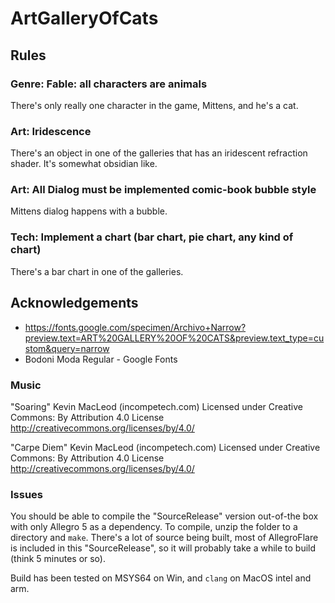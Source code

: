 # ArtGalleryOfCats

## Rules

### Genre: Fable: all characters are animals
There's only really one character in the game, Mittens, and he's a cat.

### Art: Iridescence
There's an object in one of the galleries that has an iridescent refraction
shader.  It's somewhat obsidian like.

### Art: All Dialog must be implemented comic-book bubble style
Mittens dialog happens with a bubble.

### Tech: Implement a chart (bar chart, pie chart, any kind of chart)
There's a bar chart in one of the galleries.

## Acknowledgements

- https://fonts.google.com/specimen/Archivo+Narrow?preview.text=ART%20GALLERY%20OF%20CATS&preview.text_type=custom&query=narrow
- Bodoni Moda Regular - Google Fonts

### Music

"Soaring" Kevin MacLeod (incompetech.com)
Licensed under Creative Commons: By Attribution 4.0 License
http://creativecommons.org/licenses/by/4.0/

"Carpe Diem" Kevin MacLeod (incompetech.com)
Licensed under Creative Commons: By Attribution 4.0 License
http://creativecommons.org/licenses/by/4.0/

### Issues

You should be able to compile the "SourceRelease" version out-of-the box with only Allegro 5 as a dependency.  To compile, unzip the folder to a directory and `make`.  There's a lot of source being built, most of AllegroFlare is included in this "SourceRelease", so it will probably take a while to build (think 5 minutes or so).

Build has been tested on MSYS64 on Win, and `clang` on MacOS intel and arm.

